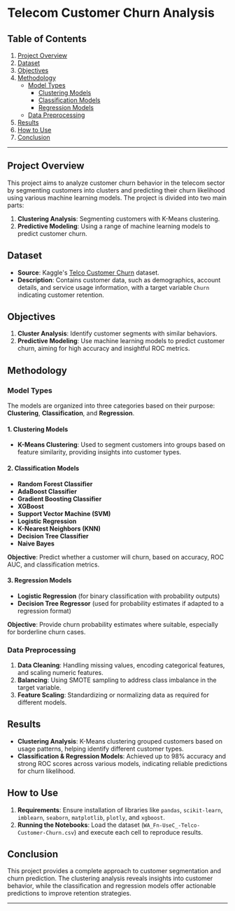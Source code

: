 
# Telecom Customer Churn Analysis

## Table of Contents

1. [Project Overview](#project-overview)
2. [Dataset](#dataset)
3. [Objectives](#objectives)
4. [Methodology](#methodology)
   - [Model Types](#model-types)
     - [Clustering Models](#1-clustering-models)
     - [Classification Models](#2-classification-models)
     - [Regression Models](#3-regression-models)
   - [Data Preprocessing](#data-preprocessing)
5. [Results](#results)
6. [How to Use](#how-to-use)
7. [Conclusion](#conclusion)

---

## Project Overview

This project aims to analyze customer churn behavior in the telecom sector by segmenting customers into clusters and predicting their churn likelihood using various machine learning models. The project is divided into two main parts:
1. **Clustering Analysis**: Segmenting customers with K-Means clustering.
2. **Predictive Modeling**: Using a range of machine learning models to predict customer churn.

## Dataset

- **Source**: Kaggle's [Telco Customer Churn](https://www.kaggle.com/blastchar/telco-customer-churn) dataset.
- **Description**: Contains customer data, such as demographics, account details, and service usage information, with a target variable `Churn` indicating customer retention.

## Objectives

1. **Cluster Analysis**: Identify customer segments with similar behaviors.
2. **Predictive Modeling**: Use machine learning models to predict customer churn, aiming for high accuracy and insightful ROC metrics.

## Methodology

### Model Types

The models are organized into three categories based on their purpose: **Clustering**, **Classification**, and **Regression**.

#### 1. Clustering Models
   - **K-Means Clustering**: Used to segment customers into groups based on feature similarity, providing insights into customer types.

#### 2. Classification Models
   - **Random Forest Classifier**
   - **AdaBoost Classifier**
   - **Gradient Boosting Classifier**
   - **XGBoost**
   - **Support Vector Machine (SVM)**
   - **Logistic Regression**
   - **K-Nearest Neighbors (KNN)**
   - **Decision Tree Classifier**
   - **Naive Bayes**
   
   **Objective**: Predict whether a customer will churn, based on accuracy, ROC AUC, and classification metrics.

#### 3. Regression Models
   - **Logistic Regression** (for binary classification with probability outputs)
   - **Decision Tree Regressor** (used for probability estimates if adapted to a regression format)
   
   **Objective**: Provide churn probability estimates where suitable, especially for borderline churn cases.

### Data Preprocessing

1. **Data Cleaning**: Handling missing values, encoding categorical features, and scaling numeric features.
2. **Balancing**: Using SMOTE sampling to address class imbalance in the target variable.
3. **Feature Scaling**: Standardizing or normalizing data as required for different models.

## Results

- **Clustering Analysis**: K-Means clustering grouped customers based on usage patterns, helping identify different customer types.
- **Classification & Regression Models**: Achieved up to 98% accuracy and strong ROC scores across various models, indicating reliable predictions for churn likelihood.

## How to Use

1. **Requirements**: Ensure installation of libraries like `pandas`, `scikit-learn`, `imblearn`, `seaborn`, `matplotlib`, `plotly`, and `xgboost`.
2. **Running the Notebooks**: Load the dataset (`WA_Fn-UseC_-Telco-Customer-Churn.csv`) and execute each cell to reproduce results.

## Conclusion

This project provides a complete approach to customer segmentation and churn prediction. The clustering analysis reveals insights into customer behavior, while the classification and regression models offer actionable predictions to improve retention strategies.

--- 
